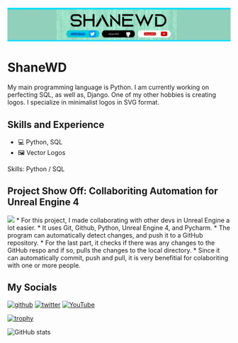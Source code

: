 ![Banner](https://github.com/ShaneWD/ShaneWD/blob/main/banner(thin)(cropped).png)
# ShaneWD
My main programming language is Python. I am currently working on perfecting SQL, as well as, Django. One of my other hobbies is creating logos. I specialize in minimalist logos in SVG format. 

## Skills and Experience 
* 💻 Python, SQL
* 🖼 Vector Logos


Skills: Python / SQL

## Project Show Off: Collaboriting Automation for Unreal Engine 4
<image src= "https://github.com/ShaneWD/ShaneWD/blob/main/UE4_Automation-GIF.gif" width = 800>
* For this project, I made collaborating with other devs in Unreal Engine a lot easier. 
* It uses Git, Github, Python, Unreal Engine 4, and Pycharm. 
* The program can automatically detect changes, and push it to a GitHub repository.
* For the last part, it checks if there was any changes to the GitHub respo and if so, pulls the changes to the local directory.
* Since it can automatically commit, push and pull, it is very benefitial for colaboriting with one or more people.
  
## My Socials

[<img src='https://cdn.jsdelivr.net/npm/simple-icons@3.0.1/icons/github.svg' alt='github' height='40'>](https://github.com/ShaneWD)  [<img src='https://cdn.jsdelivr.net/npm/simple-icons@3.0.1/icons/twitter.svg' alt='twitter' height='40'>](https://twitter.com/dsi_Shane)  [<img src='https://cdn.jsdelivr.net/npm/simple-icons@3.0.1/icons/youtube.svg' alt='YouTube' height='40'>](https://www.youtube.com/channel/UCfRjte3cG1e9YI_cce_0oPQ)  


[![trophy](https://github-profile-trophy.vercel.app/?username=ShaneWD)](https://github.com/ryo-ma/github-profile-trophy)

![GitHub stats](https://github-readme-stats.vercel.app/api?username=ShaneWD&show_icons=true)  
